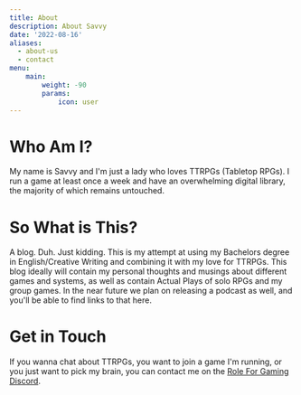 ```yaml
---
title: About
description: About Savvy
date: '2022-08-16'
aliases:
  - about-us
  - contact
menu:
    main: 
        weight: -90
        params:
            icon: user
---
```


# Who Am I?
My name is Savvy and I'm just a lady who loves TTRPGs (Tabletop RPGs). I run a game at least once a week and have an overwhelming digital library, the majority of which remains untouched. 

# So What is This?
A blog. Duh. Just kidding. This is my attempt at using my Bachelors degree in English/Creative Writing and combining it with my love for TTRPGs. This blog ideally will contain my personal thoughts and musings about different games and systems, as well as contain Actual Plays of solo RPGs and my group games. In the near future we plan on releasing a podcast as well, and you'll be able to find links to that here.

# Get in Touch
If you wanna chat about TTRPGs, you want to join a game I'm running, or you just want to pick my brain, you can contact me on the [Role For Gaming Discord](https://roleforgaming.netlify.app/).